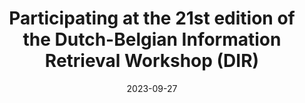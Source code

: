 ---
title: "Participating at the 21st edition of the Dutch-Belgian Information Retrieval Workshop (DIR)"
collection: talks
type: "Workshop"
venue: "TUE, Delft"
date: 2023-09-27
location: "Netherlands, Delft"
---